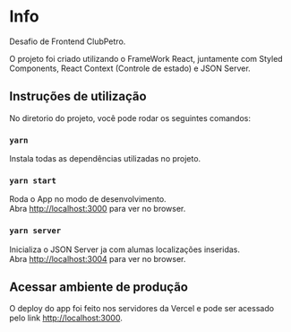 # Info

Desafio de Frontend ClubPetro.

O projeto foi criado utilizando o FrameWork React, juntamente com Styled Components, React Context (Controle de estado) e JSON Server.

## Instruções de utilização

No diretorio do projeto, você pode rodar os seguintes comandos:

### `yarn`

Instala todas as dependências utilizadas no projeto.

### `yarn start`

Roda o App no modo de desenvolvimento.\
Abra [http://localhost:3000](http://localhost:3000) para ver no browser.

### `yarn server`

Inicializa o JSON Server ja com alumas localizações inseridas.\
Abra [http://localhost:3004](http://localhost:3004) para ver no browser.

## Acessar ambiente de produção

O deploy do app foi feito nos servidores da Vercel e pode ser acessado pelo link [http://localhost:3000](http://localhost:3000).
